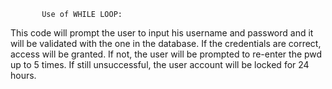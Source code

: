            Use of WHILE LOOP:
This code will prompt the user to input his username and password and it will be validated with the one in the database. 
If the credentials are correct, access will be granted.
If not, the user will be prompted to re-enter the pwd up to 5 times.
If still unsuccessful, the user account will be locked for 24 hours.
